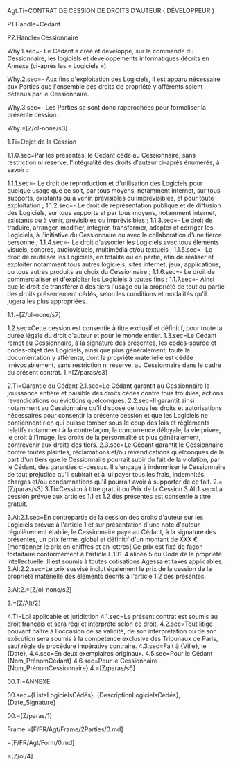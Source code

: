 Agt.Ti=CONTRAT DE CESSION DE DROITS D'AUTEUR ( DÉVELOPPEUR )

P1.Handle=Cédant

P2.Handle=Cessionnaire

Why.1.sec=- Le Cédant a créé et développé, sur la commande du Cessionnaire, les logiciels et développements informatiques décrits en Annexe (ci-après les « Logiciels »).

Why.2.sec=- Aux fins d'exploitation des Logiciels, il est apparu nécessaire aux Parties que l'ensemble des droits de propriété y afférents soient détenus par le Cessionnaire.

Why.3.sec=- Les Parties se sont donc rapprochées pour formaliser la présente cession.

Why.=[Z/ol-none/s3]

1.Ti=Objet de la Cession

1.1.0.sec=Par les présentes, le Cédant cède au Cessionnaire, sans restriction ni réserve, l'intégralité des droits d'auteur ci-après énumérés, à savoir :

1.1.1.sec=- Le droit de reproduction et d'utilisation des Logiciels pour quelque usage que ce soit, par tous moyens, notamment internet, sur tous supports, existants ou à venir, prévisibles ou imprévisibles, et pour toute exploitation ;
1.1.2.sec=- Le droit de représentation publique et de diffusion des Logiciels, sur tous supports et par tous moyens, notamment internet, existants ou à venir, prévisibles ou imprévisibles ;
1.1.3.sec=- Le droit de traduire, arranger, modifier, intégrer, transformer, adapter et corriger les Logiciels, à l'initiative du Cessionnaire ou avec la collaboration d'une tierce personne ;
1.1.4.sec=- Le droit d'associer les Logiciels avec tous éléments visuels, sonores, audiovisuels, multimédia et/ou textuels ;
1.1.5.sec=- Le droit de réutiliser les Logiciels, en totalité ou en partie, afin de réaliser et exploiter notamment tous autres logiciels, sites internet, jeux, applications, ou tous autres produits au choix du Cessionnaire ;
1.1.6.sec=- Le droit de commercialiser et d'exploiter les Logiciels à toutes fins ;
1.1.7.sec=- Ainsi que le droit de transférer à des tiers l'usage ou la propriété de tout ou partie des droits présentement cédés, selon les conditions et modalités qu'il jugera les plus appropriées.

1.1.=[Z/ol-none/s7]

1.2.sec=Cette cession est consentie à titre exclusif et définitif, pour toute la durée légale du droit d'auteur et pour le monde entier.
1.3.sec=Le Cédant remet au Cessionnaire, à la signature des présentes, les codes-source et codes-objet des Logiciels, ainsi que plus généralement, toute la documentation y afférente, dont la propriété matérielle est cédée irrévocablement, sans restriction ni réserve, au Cessionnaire dans le cadre du présent contrat.
1.=[Z/paras/s3]

2.Ti=Garantie du Cédant
2.1.sec=Le Cédant garantit au Cessionnaire la jouissance entière et paisible des droits cédés contre tous troubles, actions revendications ou évictions quelconques.
2.2.sec=Il garantit ainsi notamment au Cessionnaire qu'il dispose de tous les droits et autorisations nécessaires pour consentir la présente cession et que les Logiciels ne contiennent rien qui puisse tomber sous le coup des lois et règlements relatifs notamment à la contrefaçon, la concurrence déloyale, la vie privée, le droit à l'image, les droits de la personnalité et plus généralement, contrevenir aux droits des tiers.
2.3.sec=Le Cédant garantit le Cessionnaire contre toutes plaintes, réclamations et/ou revendications quelconques de la part d'un tiers que le Cessionnaire pourrait subir du fait de la violation, par le Cédant, des garanties ci-dessus. Il s'engage à indemniser le Cessionnaire de tout préjudice qu'il subirait et à lui payer tous les frais, indemnités, charges et/ou condamnations qu'il pourrait avoir à supporter de ce fait.
2.=[Z/paras/s3]
3.Ti=Cession à titre gratuit ou Prix de la Cession
3.Alt1.sec=La cession prévue aux articles 1.1 et 1.2 des présentes est consentie à titre gratuit.

3.Alt2.1.sec=En contrepartie de la cession des droits d'auteur sur les Logiciels prévue à l'article 1 et sur présentation d'une note d'auteur régulièrement établie, le Cessionnaire paye au Cédant, à la signature des présentes, un prix ferme, global et définitif d'un montant de XXX €[mentionner le prix en chiffres et en lettres].Ce prix est fixé de façon forfaitaire conformément à l'article L.131-4 alinéa 5 du Code de la propriété intellectuelle. Il est soumis à toutes cotisations Agessa et taxes applicables.
3.Alt2.2.sec=Le prix susvisé inclut également le prix de la cession de la propriété matérielle des éléments décrits à l'article 1.2 des présentes.

3.Alt2.=[Z/ol-none/s2]

3.=[Z/Alt/2]

4.Ti=Loi applicable et juridiction
4.1.sec=Le présent contrat est soumis au droit français et sera régi et interprété selon ce droit.
4.2.sec=Tout litige pouvant naître à l'occasion de sa validité, de son interprétation ou de son exécution sera soumis à la compétence exclusive des Tribunaux de Paris, sauf règle de procédure impérative contraire.
4.3.sec=Fait à {Ville}, le {Date},
4.4.sec=En deux exemplaires originaux.
4.5.sec=Pour le Cédant {Nom_PrénomCédant}
4.6.sec=Pour le Cessionnaire {Nom_PrénomCessionnaire}
4.=[Z/paras/s6]

00.Ti=ANNEXE

00.sec={ListeLogicielsCédés}, {DescriptionLogicielsCédés}, {Date_Signature}

00.=[Z/paras/1]

Frame.=[F/FR/Agt/Frame/2Parties/0.md]

=[F/FR/Agt/Form/0.md]

=[Z/ol/4]
